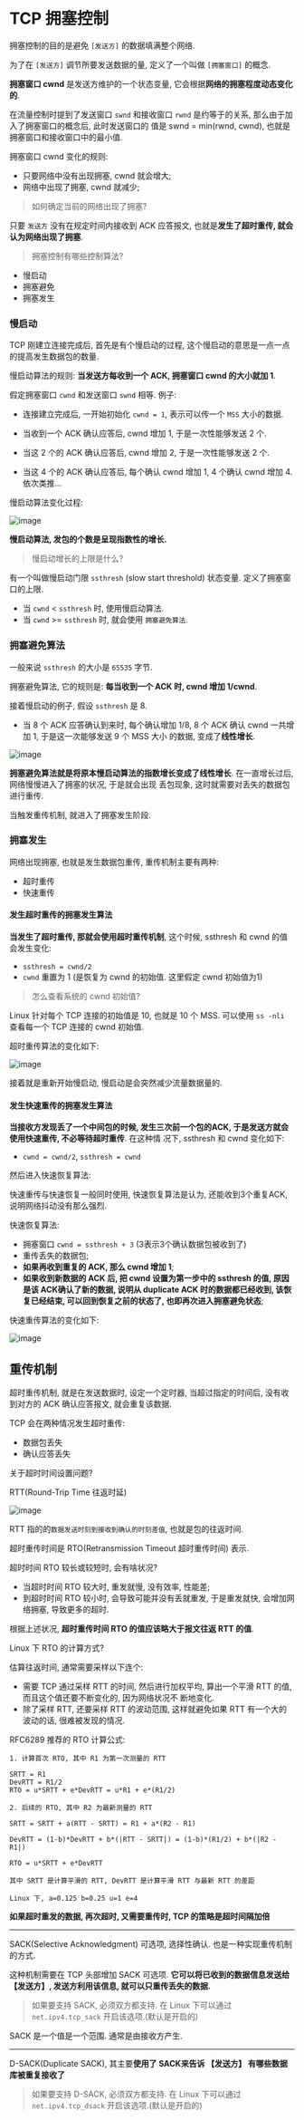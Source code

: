 # TCP 拥塞控制

拥塞控制的目的是避免 `[发送方]` 的数据填满整个网络.

为了在 `[发送方]` 调节所要发送数据的量, 定义了一个叫做 `[拥塞窗口]` 的概念.

**拥塞窗口 cwnd** 是发送方维护的一个状态变量, 它会根据**网络的拥塞程度动态变化的**.

在流量控制时提到了发送窗口 `swnd` 和接收窗口 `rwnd` 是约等于的关系, 那么由于加入了拥塞窗口的概念后, 此时发送窗口的
值是 swnd = min(rwnd, cwnd), 也就是拥塞窗口和接收窗口中的最小值.

拥塞窗口 cwnd 变化的规则:

- 只要网络中没有出现拥塞, cwnd 就会增大;
- 网络中出现了拥塞, cwnd 就减少;

> 如何确定当前的网络出现了拥塞?

只要 `发送方` 没有在规定时间内接收到 ACK 应答报文, 也就是**发生了超时重传, 就会认为网络出现了拥塞**.

> 拥塞控制有哪些控制算法?

- 慢启动
- 拥塞避免
- 拥塞发生

### 慢启动

TCP 刚建立连接完成后, 首先是有个慢启动的过程, 这个慢启动的意思是一点一点的提高发生数据包的数量.

慢启动算法的规则: **当发送方每收到一个 ACK, 拥塞窗口 cwnd 的大小就加 1**.

假定拥塞窗口 `cwnd` 和发送窗口 `swnd` 相等. 例子:

- 连接建立完成后, 一开始初始化 `cwnd = 1`, 表示可以传一个 `MSS` 大小的数据.

- 当收到一个 ACK 确认应答后, cwnd 增加 1, 于是一次性能够发送 2 个.

- 当这 2 个的 ACK 确认应答后, cwnd 增加 2, 于是一次性能够发送 2 个.

- 当这 4 个的 ACK 确认应答后, 每个确认 cwnd 增加 1, 4 个确认 cwnd 增加 4. 依次类推...

慢启动算法变化过程:

![image](https://cdn.xiaolincoding.com/gh/xiaolincoder/ImageHost2/计算机网络/TCP-可靠特性/27.jpg)

**慢启动算法, 发包的个数是呈现指数性的增长.**

> 慢启动增长的上限是什么?

有一个叫做慢启动门限 `ssthresh` (slow start threshold) 状态变量. 定义了拥塞窗口的上限.


- 当 `cwnd` < `ssthresh` 时, 使用慢启动算法.
- 当 `cwnd` >= `ssthresh` 时, 就会使用 `拥塞避免算法`.

### 拥塞避免算法

一般来说 `ssthresh` 的大小是 `65535` 字节.

拥塞避免算法, 它的规则是: **每当收到一个 ACK 时, cwnd 增加 1/cwnd**.

接着慢启动的例子, 假设 `ssthresh` 是 8.

- 当 8 个 ACK 应答确认到来时, 每个确认增加 1/8, 8 个 ACK 确认 cwnd 一共增加 1, 于是这一次能够发送 9 个 MSS 大小
的数据, 变成了**线性增长**.

![image](https://cdn.xiaolincoding.com/gh/xiaolincoder/ImageHost2/计算机网络/TCP-可靠特性/28.jpg)


**拥塞避免算法就是将原本慢启动算法的指数增长变成了线性增长**. 在一直增长过后, 网络慢慢进入了拥塞的状况, 于是就会出现
丢包现象, 这时就需要对丢失的数据包进行重传.

当触发重传机制, 就进入了拥塞发生阶段.

### 拥塞发生

网络出现拥塞, 也就是发生数据包重传, 重传机制主要有两种:

- 超时重传
- 快速重传

#### 发生超时重传的拥塞发生算法

**当发生了超时重传, 那就会使用超时重传机制**, 这个时候, ssthresh 和 cwnd 的值会发生变化:

- `ssthresh = cwnd/2`
- `cwnd` 重置为 1 (是恢复为 cwnd 的初始值. 这里假定 cwnd 初始值为1)

> 怎么查看系统的 cwnd 初始值?

Linux 针对每个 TCP 连接的初始值是 10, 也就是 10 个 MSS. 可以使用 `ss -nli` 查看每一个 TCP 连接的 cwnd 初始值.

超时重传算法的变化如下:

![image](https://cdn.xiaolincoding.com/gh/xiaolincoder/ImageHost2/计算机网络/TCP-可靠特性/29.jpg)

接着就是重新开始慢启动, 慢启动是会突然减少流量数据量的. 

#### 发生快速重传的拥塞发生算法

**当接收方发现丢了一个中间包的时候, 发生三次前一个包的ACK, 于是发送方就会使用快速重传, 不必等待超时重传**. 在这种情
况下, ssthresh 和 cwnd 变化如下:

- `cwnd = cwnd/2`, `ssthresh = cwnd`

然后进入快速恢复算法:

快速重传与快速恢复一般同时使用, 快速恢复算法是认为, 还能收到3个重复ACK, 说明网络抖动没有那么强烈.

快速恢复算法:

- 拥塞窗口 `cwnd = ssthresh + 3` (3表示3个确认数据包被收到了)
- 重传丢失的数据包;
- **如果再收到重复的 ACK, 那么 cwnd 增加 1**; 
- **如果收到新数据的 ACK 后, 把 cwnd 设置为第一步中的 ssthresh 的值, 原因是该 ACK确认了新的数据, 说明从 duplicate 
ACK 时的数据都已经收到, 该恢复已经结束, 可以回到恢复之前的状态了, 也即再次进入拥塞避免状态**;

快速重传算法的变化如下:

![image](https://cdn.xiaolincoding.com/gh/xiaolincoder/ImageHost4@main/网络/拥塞发生-快速重传.drawio.png)

## 重传机制

超时重传机制, 就是在发送数据时, 设定一个定时器, 当超过指定的时间后, 没有收到对方的 ACK 确认应答报文, 就会重复该数据.

TCP 会在两种情况发生超时重传:

- 数据包丢失
- 确认应答丢失

关于超时时间设置问题?

RTT(Round-Trip Time 往返时延)

![image](https://cdn.xiaolincoding.com/gh/xiaolincoder/ImageHost2/计算机网络/TCP-可靠特性/6.jpg)

RTT 指的的`数据发送时刻到接收到确认的时刻差值`, 也就是包的往返时间.

超时重传时间是 RTO(Retransmission Timeout 超时重传时间) 表示.

超时时间 RTO 较长或较短时, 会有啥状况?

- 当超时时间 RTO 较大时, 重发就慢, 没有效率, 性能差;
- 到超时时间 RTO 较小时, 会导致可能并没有丢就重发, 于是重发就快, 会增加网络拥塞, 导致更多的超时.

根据上述状况, **超时重传时间 RTO 的值应该略大于报文往返 RTT 的值**.

Linux 下 RTO 的计算方式?

估算往返时间, 通常需要采样以下连个:

- 需要 TCP 通过采样 RTT 的时间, 然后进行加权平均, 算出一个平滑 RTT 的值, 而且这个值还要不断变化的, 因为网络状况不
断地变化.
- 除了采样 RTT, 还要采样 RTT 的波动范围, 这样就避免如果 RTT 有一个大的波动的话, 很难被发现的情况.

RFC6289 推荐的 RTO 计算公式:

```
1. 计算首次 RTO, 其中 R1 为第一次测量的 RTT

SRTT = R1
DevRTT = R1/2
RTO = u*SRTT + e*DevRTT = u*R1 + e*(R1/2)

2. 后续的 RTO, 其中 R2 为最新测量的 RTT

SRTT = SRTT + a(RTT - SRTT) = R1 + a*(R2 - R1)

DevRTT = (1-b)*DevRTT + b*(|RTT - SRTT|) = (1-b)*(R1/2) + b*(|R2 - R1|)

RTO = u*SRTT + e*DevRTT 

其中 SRTT 是计算平滑的 RTT, DevRTT 是计算平滑 RTT 与最新 RTT 的差距

Linux 下, a=0.125 b=0.25 u=1 e=4
``` 

**如果超时重发的数据, 再次超时, 又需要重传时, TCP 的策略是超时间隔加倍**

---

SACK(Selective Acknowledgment) 可选项, 选择性确认. 也是一种实现重传机制的方式.

这种机制需要在 TCP 头部增加 SACK 可选项. **它可以将已收到的数据信息发送给 【发送方】, 发送方利用该信息, 就可以只重传丢失的数据.**

> 如果要支持 SACK, 必须双方都支持. 在 Linux 下可以通过 `net.ipv4.tcp_sack` 开启该选项.(默认是开启的)

SACK 是一个值是一个范围. 通常是由接收方产生.

---

D-SACK(Duplicate SACK), 其主要**使用了 SACK来告诉 【发送方】 有哪些数据库被重复接收了**

> 如果要支持 D-SACK, 必须双方都支持. 在 Linux 下可以通过 `net.ipv4.tcp_dsack` 开启该选项.(默认是开启的)



